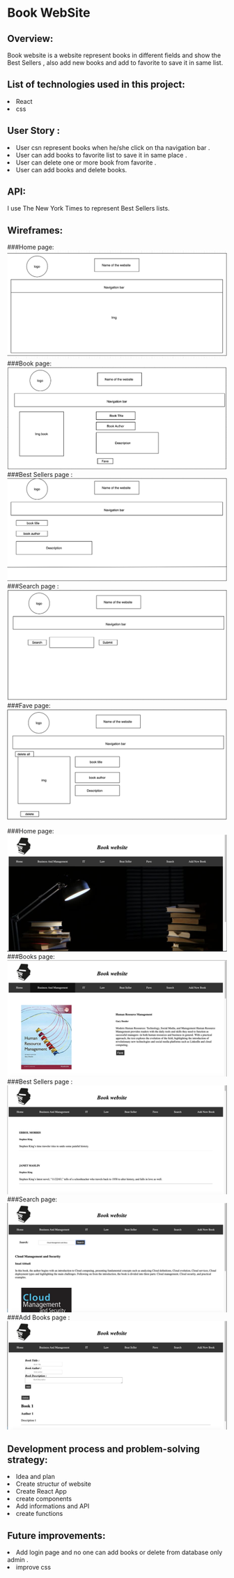 # Book WebSite

## Overview:

Book website is a website represent books in different fields and show the Best Sellers , also add new books and add to favorite to save it in same list.

## List of technologies used in this project:

<li>React
<li>css

## User Story :

<li>User csn represent books when he/she click on tha navigation bar .
<li>User can add books to favorite list to save it in same place .
<li>User can delete one or more book from favorite .
<li>User can add books and delete books.

## API:

I use The New York Times to represent Best Sellers lists.

## Wireframes:

###Home page:
![HOME!](img/HOME1.png)
###Book page:
![Book!](img/BOOK.png)
###Best Sellers page :
![API!](img/API1.png)
###Search page :
![Search!](img/SEARCH1.png)
###Fave page:
![Fave!](img/FAVE.png)

###Home page:
![home](img/home.png)
###Books page:
![book](img/books.png)
###Best Sellers page :
![api](img/api.png)
###Search page:
![search](img/search.png)
###Add Books page :
![addbook](img/addbook.png)

## Development process and problem-solving strategy:

<li>Idea and plan
<li>Create structur of website
<li>Create React App
<li>create components
<li>Add informations and API
<li>create functions

## Future improvements:

<li>Add login page and no one can add books or delete from database only admin .
<li>improve css
